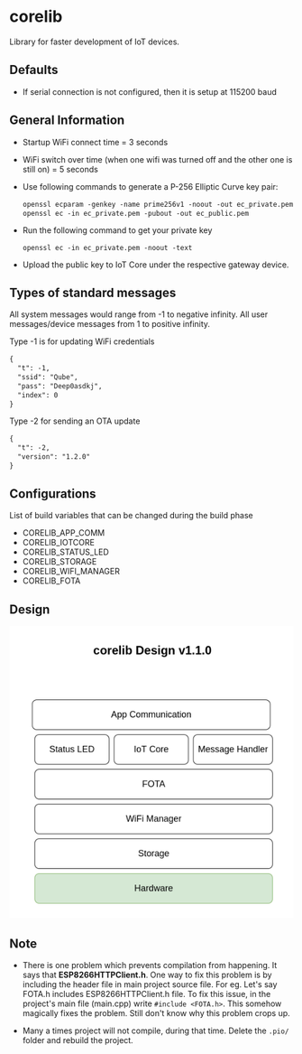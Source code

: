 # corelib
Library for faster development of IoT devices.

## Defaults
  - If serial connection is not configured, then it is setup at 115200 baud

## General Information
  - Startup WiFi connect time = 3 seconds
  - WiFi switch over time (when one wifi was turned off and the other one is still on) = 5 seconds

  - Use following commands to generate a P-256 Elliptic Curve key pair:
    ```
    openssl ecparam -genkey -name prime256v1 -noout -out ec_private.pem
    openssl ec -in ec_private.pem -pubout -out ec_public.pem
    ```

  - Run the following command to get your private key
    ```
    openssl ec -in ec_private.pem -noout -text
    ```

  - Upload the public key to IoT Core under the respective gateway device.

## Types of standard messages

All system messages would range from -1 to negative infinity.
All user messages/device messages from 1 to positive infinity.

Type -1 is for updating WiFi credentials
```
{
  "t": -1,
  "ssid": "Qube",
  "pass": "Deep0asdkj",
  "index": 0
}
```

Type -2 for sending an OTA update
```
{
  "t": -2,
  "version": "1.2.0"
}
```

## Configurations
List of build variables that can be changed during the build phase
  - CORELIB_APP_COMM
  - CORELIB_IOTCORE
  - CORELIB_STATUS_LED
  - CORELIB_STORAGE
  - CORELIB_WIFI_MANAGER
  - CORELIB_FOTA

## Design

![corelib design](media/corelib-diagrams-net.png)

## Note
  - There is one problem which prevents compilation from happening. It says that **ESP8266HTTPClient.h**. One way to fix this problem is by including the header file in main project source file. For eg. Let's say FOTA.h includes ESP8266HTTPClient.h file. To fix this issue, in the project's main file (main.cpp) write `#include <FOTA.h>`. This somehow magically fixes the problem. Still don't know why this problem crops up.

  - Many a times project will not compile, during that time. Delete the `.pio/` folder and rebuild the project.
